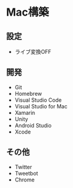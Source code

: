 # Mac構築

## 設定
* ライブ変換OFF

## 開発
* Git
* Homebrew
* Visual Studio Code
* Visual Studio for Mac
* Xamarin
* Unity
* Android Studio
* Xcode

## その他
* Twitter
* Tweetbot
* Chrome
